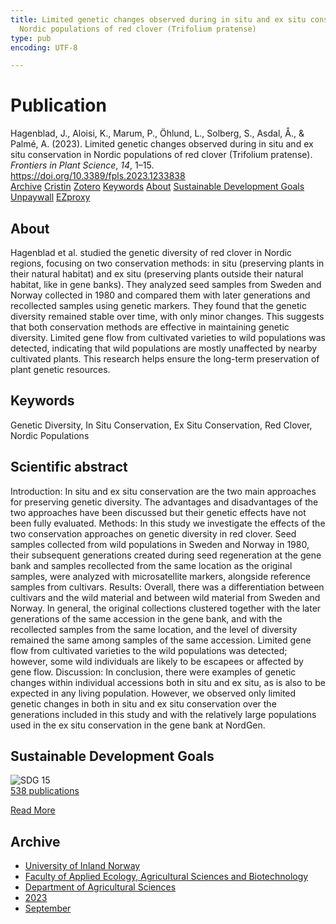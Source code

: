 ```yaml
---
title: Limited genetic changes observed during in situ and ex situ conservation in
  Nordic populations of red clover (Trifolium pratense)
type: pub
encoding: UTF-8

---
```

<h1>Publication</h1>
<article id="csl-bib-container-LSN9JEKW" class="csl-bib-container">
  <div class="csl-bib-body"> <div class="csl-entry">Hagenblad, J., Aloisi, K., Marum, P., Öhlund, L., Solberg, S., Asdal, Å., &#38; Palmé, A. (2023). Limited genetic changes observed during in situ and ex situ conservation in Nordic populations of red clover (Trifolium pratense). <i>Frontiers in Plant Science</i>, <i>14</i>, 1–15. <a href="https://doi.org/10.3389/fpls.2023.1233838">https://doi.org/10.3389/fpls.2023.1233838</a></div> </div>
  <div class="csl-bib-buttons">
    <a href="#taxonomy-article-LSN9JEKW" alt="archive" class="csl-bib-button">Archive</a>
    <a href="https://app.cristin.no/results/show.jsf?id=2174219" alt="Cristin" class="csl-bib-button">Cristin</a>
    <a href="http://zotero.org/groups/5881554/items/LSN9JEKW" alt="Zotero" class="csl-bib-button">Zotero</a>
    <a href="#keywords-article-LSN9JEKW" alt="keywords" class="csl-bib-button">Keywords</a>
    <a href="#about-article-LSN9JEKW" alt="about_pub" class="csl-bib-button">About</a>
    <a href="#sdg-article-LSN9JEKW" alt="sdg" class="csl-bib-button">Sustainable Development Goals</a>
    <a href="https://www.frontiersin.org/articles/10.3389/fpls.2023.1233838/pdf" alt="Unpaywall" class="csl-bib-button">Unpaywall</a>
    <a href="https://www.frontiersin.org/articles/10.3389/fpls.2023.1233838/pdf" alt="EZproxy" class="csl-bib-button">EZproxy</a>
  </div>
  <div id="csl-bib-meta-container-LSN9JEKW"></div>
</article>
<div id="csl-bib-meta-LSN9JEKW" class="csl-bib-meta">
  <article id="about-article-LSN9JEKW" class="about_pub-article">
    <h1>About</h1>
    Hagenblad et al. studied the genetic diversity of red clover in Nordic regions, focusing on two conservation methods: in situ (preserving plants in their natural habitat) and ex situ (preserving plants outside their natural habitat, like in gene banks). They analyzed seed samples from Sweden and Norway collected in 1980 and compared them with later generations and recollected samples using genetic markers. They found that the genetic diversity remained stable over time, with only minor changes. This suggests that both conservation methods are effective in maintaining genetic diversity. Limited gene flow from cultivated varieties to wild populations was detected, indicating that wild populations are mostly unaffected by nearby cultivated plants. This research helps ensure the long-term preservation of plant genetic resources.
  </article>
  <article id="keywords-article-LSN9JEKW" class="keywords-article">
    <h1>Keywords</h1>
    Genetic Diversity, In Situ Conservation, Ex Situ Conservation, Red Clover, Nordic Populations
  </article>
  <article id="abstract-article-LSN9JEKW" class="abstract-article">
    <h1>Scientific abstract</h1>
    Introduction: In situ and ex situ conservation are the two main approaches 
for preserving genetic diversity. The advantages and disadvantages of the 
two approaches have been discussed but their genetic effects have not been 
fully evaluated. 
Methods: In this study we investigate the effects of the two conservation 
approaches on genetic diversity in red clover. Seed samples collected from 
wild populations in Sweden and Norway in 1980, their subsequent generations 
created during seed regeneration at the gene bank and samples recollected from 
the same location as the original samples, were analyzed with microsatellite 
markers, alongside reference samples from cultivars. 
Results: Overall, there was a differentiation between cultivars and the wild 
material and between wild material from Sweden and Norway. In general, the 
original collections clustered together with the later generations of the same 
accession in the gene bank, and with the recollected samples from the same 
location, and the level of diversity remained the same among samples of the 
same accession. Limited gene flow from cultivated varieties to the wild 
populations was detected; however, some wild individuals are likely to be 
escapees or affected by gene flow. 
Discussion: In conclusion, there were examples of genetic changes within individual 
accessions both in situ and ex situ, as is also to be expected in any living population. 
However, we observed only limited genetic changes in both in situ and ex situ 
conservation over the generations included in this study and with the relatively large 
populations used in the ex situ conservation in the gene bank at NordGen.
  </article>
  <article id="sdg-article-LSN9JEKW" class="sdg-article">
    <h1>Sustainable Development Goals</h1>
    <div class="sdg-container"><div id="sdg15" class="sdg">
        <img src="{{< params subfolder >}}images/sdg/sdg15_en.png" class="image" alt="SDG 15">
        <div class="sdg-overlay">
          <a href="/en/archive/?key=?sdg=15#archive" class="sdg-publication-count"><span>538</span> publications</a>
          <p><a href="https://sdgs.un.org/goals/goal15" class="sdg-read-more">Read More</a></p>
        </div>
      </div></div>
  </article>
  <article id="taxonomy-article-LSN9JEKW" class="taxonomy-article">
    <h1>Archive</h1>
    <ul>
      <li>
        <a href="/en/archive/?key=3DCRN523">University of Inland Norway</a>
      </li>
      <li>
        <a href="/en/archive/?key=T77LXH6D">Faculty of Applied Ecology, Agricultural Sciences and Biotechnology</a>
      </li>
      <li>
        <a href="/en/archive/?key=SSN4QLEC">Department of Agricultural Sciences</a>
      </li>
      <li>
        <a href="/en/archive/?key=DRHXCX63">2023</a>
      </li>
      <li>
        <a href="/en/archive/?key=L9M9YXMA">September</a>
      </li>
    </ul>
  </article>
</div>

